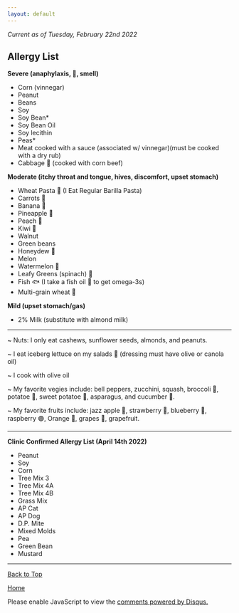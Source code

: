 ```yaml
---
layout: default
---
```


<i> Current as of Tuesday, February 22nd 2022 </i>

## <b> Allergy List </b>

<b> Severe (anaphylaxis, 🤮, smell) </b>
- Corn (vinnegar) 
- Peanut
- Beans
- Soy
- Soy Bean*
- Soy Bean Oil
- Soy lecithin
- Peas*
- Meat cooked with a sauce (associated w/ vinnegar)(must be cooked with a dry rub)
- Cabbage 🥬 (cooked with corn beef)

<b> Moderate (itchy throat and tongue, hives, discomfort, upset stomach) </b>
- Wheat Pasta 🍝 (I Eat Regular Barilla Pasta)
- Carrots 🥕
- Banana 🍌
- Pineapple 🍍
- Peach 🍑
- Kiwi 🥝
- Walnut
- Green beans
- Honeydew 🍈
- Melon
- Watermelon 🍉
- Leafy Greens (spinach) 🥬
- Fish 🐟 (I take a fish oil 💊 to get omega-3s)
- Multi-grain wheat 🌾

<b> Mild (upset stomach/gas) </b>
- 2% Milk (substitute with almond milk)

* * *

~  Nuts: I only eat cashews, sunflower seeds, almonds, and peanuts. 

~ I eat iceberg lettuce on my salads 🥬 (dressing must have olive or canola oil)

~ I cook with olive oil

~ My favorite vegies include: bell peppers, zucchini, squash, broccoli 🥦, potatoe 🥔, sweet potatoe 🍠, asparagus, and cucumber 🥒. 

~ My favorite fruits include: jazz apple 🍎, strawberry 🍓, blueberry 🔵, raspberry 🟣, Orange 🍊, grapes 🍇, grapefruit. 

* * *
<b> Clinic Confirmed Allergy List (April 14th 2022)</b>

- Peanut
- Soy
- Corn
- Tree Mix 3
- Tree Mix 4A
- Tree Mix 4B
- Grass Mix
- AP Cat
- AP Dog
- D.P. Mite
- Mixed Molds
- Pea
- Green Bean
- Mustard

* * *

<a href="https://shea08.github.io/allergy">Back to Top</a>

[Home](./)

<div id="disqus_thread"></div>
<script>

/**
*  RECOMMENDED CONFIGURATION VARIABLES: EDIT AND UNCOMMENT THE SECTION BELOW TO INSERT DYNAMIC VALUES FROM YOUR PLATFORM OR CMS.
*  LEARN WHY DEFINING THESE VARIABLES IS IMPORTANT: https://disqus.com/admin/universalcode/#configuration-variables*/
/*
var disqus_config = function () {
this.page.url = PAGE_URL;  // Replace PAGE_URL with your page's canonical URL variable
this.page.identifier = PAGE_IDENTIFIER; // Replace PAGE_IDENTIFIER with your page's unique identifier variable
};
*/
(function() { // DON'T EDIT BELOW THIS LINE
var d = document, s = d.createElement('script');
s.src = 'https://shea08.disqus.com/embed.js';
s.setAttribute('data-timestamp', +new Date());
(d.head || d.body).appendChild(s);
})();
</script>
<noscript>Please enable JavaScript to view the <a href="https://disqus.com/?ref_noscript">comments powered by Disqus.</a></noscript> 
